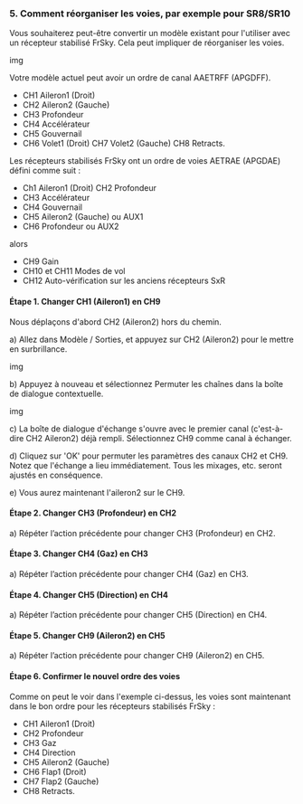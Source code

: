 ### 5. Comment réorganiser les voies, par exemple pour SR8/SR10
Vous souhaiterez peut-être convertir un modèle existant pour l'utiliser avec un récepteur stabilisé FrSky. Cela peut impliquer de réorganiser les voies.

img

Votre modèle actuel peut avoir un ordre de canal AAETRFF (APGDFF).
- CH1 Aileron1 (Droit)
- CH2 Aileron2 (Gauche)
- CH3 Profondeur
- CH4 Accélérateur
- CH5 Gouvernail
- CH6 Volet1 (Droit) CH7 Volet2 (Gauche) CH8 Retracts.

Les récepteurs stabilisés FrSky ont un ordre de voies AETRAE (APGDAE) défini comme suit :
- Ch1 Aileron1 (Droit) CH2 Profondeur
- CH3 Accélérateur
- CH4 Gouvernail
- CH5 Aileron2 (Gauche) ou AUX1
- CH6 Profondeur ou AUX2

alors
- CH9 Gain
- CH10 et CH11 Modes de vol
- CH12 Auto-vérification sur les anciens récepteurs SxR

#### Étape 1. Changer CH1 (Aileron1) en CH9
 Nous déplaçons d'abord CH2 (Aileron2) hors du chemin. 
 
 a) Allez dans Modèle / Sorties, et appuyez sur CH2 (Aileron2) pour le mettre en surbrillance.


img

b) Appuyez à nouveau et sélectionnez Permuter les chaînes dans la boîte de dialogue contextuelle.

img

c) La boîte de dialogue d'échange s'ouvre avec le premier canal (c'est-à-dire CH2 Aileron2) déjà rempli. Sélectionnez CH9 comme canal à échanger.

d) Cliquez sur 'OK' pour permuter les paramètres des canaux CH2 et CH9. Notez que l'échange a lieu immédiatement. Tous les mixages, etc. seront ajustés en conséquence.

e) Vous aurez maintenant l'aileron2 sur le CH9.

#### Étape 2. Changer CH3 (Profondeur) en CH2

a) Répéter l’action précédente pour changer CH3 (Profondeur) en CH2.

#### Étape 3. Changer CH4 (Gaz) en CH3

a) Répéter l’action précédente pour changer CH4 (Gaz) en CH3.

#### Étape 4. Changer CH5 (Direction) en CH4

a) Répéter l’action précédente pour changer CH5 (Direction) en CH4.

#### Étape 5. Changer CH9 (Aileron2) en CH5

a) Répéter l’action précédente pour changer CH9 (Aileron2) en CH5.

#### Étape 6. Confirmer le nouvel ordre des voies

Comme on peut le voir dans l'exemple ci-dessus, les voies sont maintenant dans le bon ordre pour les récepteurs stabilisés FrSky :

- CH1 Aileron1 (Droit)
- CH2 Profondeur
- CH3 Gaz
- CH4 Direction
- CH5 Aileron2 (Gauche)
- CH6 Flap1 (Droit)
- CH7 Flap2 (Gauche)
- CH8 Retracts.

